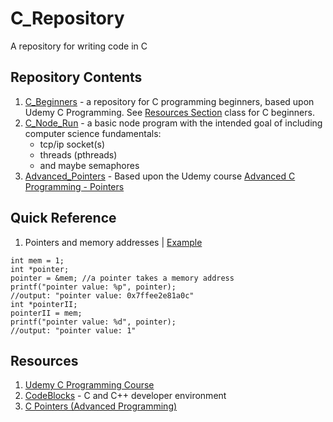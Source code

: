 # C_Repository
A repository for writing code in C


## Repository Contents
1. [C_Beginners](./C_Beginners) - a repository for C programming beginners, based upon Udemy C Programming. See [Resources Section](#resources) class for C beginners.
2. [C_Node_Run](./C_Node_Run) - a basic node program with the intended goal of including computer science fundamentals:
    - tcp/ip socket(s)
    - threads (pthreads)
    - and maybe semaphores
3. [Advanced_Pointers](./Advanced_Pointers) - Based upon the Udemy course [Advanced C Programming - Pointers](https://www.udemy.com/advanced-c-programming-pointers/learn/v4/)
## Quick Reference
1. Pointers and memory addresses | [Example](https://github.com/cybervoid/C_Repository/blob/master/Advanced_Pointers/main.c#L22)
```
int mem = 1;
int *pointer;
pointer = &mem; //a pointer takes a memory address
printf("pointer value: %p", pointer);
//output: "pointer value: 0x7ffee2e81a0c"
int *pointerII;
pointerII = mem;
printf("pointer value: %d", pointer);
//output: "pointer value: 1"
```

## Resources
1. [Udemy C Programming Course](https://www.udemy.com/c-programming-for-beginners-/learn/v4/)
2. [CodeBlocks](http://codeblocks.org/) - C and C++ developer environment
3. [C Pointers (Advanced Programming)](https://www.udemy.com/advanced-c-programming-pointers/learn/v4/t/lecture/6863158?start=0)
